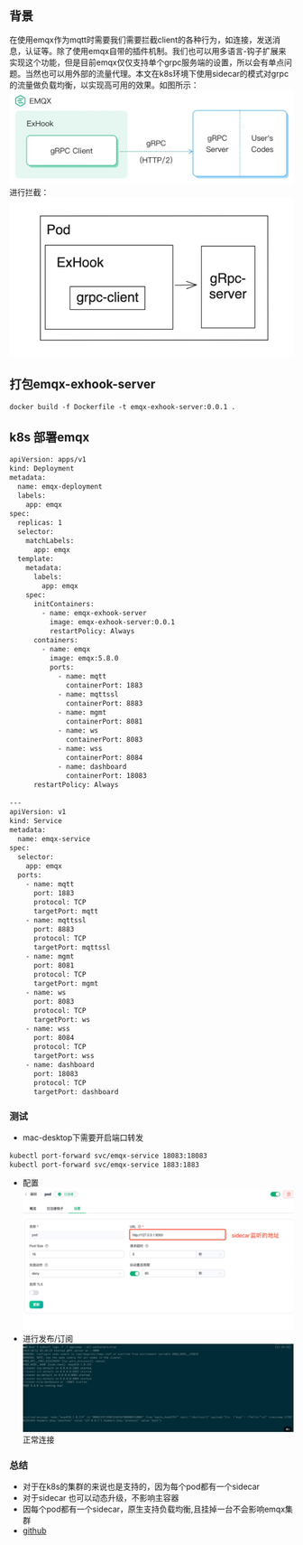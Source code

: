 ## 背景

在使用emqx作为mqtt时需要我们需要拦截client的各种行为，如连接，发送消息，认证等。除了使用emqx自带的插件机制。我们也可以用多语言-钩子扩展来实现这个功能，但是目前emqx仅仅支持单个grpc服务端的设置，所以会有单点问题。当然也可以用外部的流量代理。本文在k8s环境下使用sidecar的模式对grpc的流量做负载均衡，以实现高可用的效果。如图所示：
![IMAGE](images/exhook.png)
进行拦截：
![IMAGE](images/sidecar.png)
## 打包emqx-exhook-server
`docker build -f Dockerfile -t emqx-exhook-server:0.0.1 .`
## k8s 部署emqx

```
apiVersion: apps/v1
kind: Deployment
metadata:
  name: emqx-deployment
  labels:
    app: emqx
spec:
  replicas: 1
  selector:
    matchLabels:
      app: emqx
  template:
    metadata:
      labels:
        app: emqx
    spec:
      initContainers:
        - name: emqx-exhook-server
          image: emqx-exhook-server:0.0.1
          restartPolicy: Always
      containers:
        - name: emqx
          image: emqx:5.8.0
          ports:
            - name: mqtt
              containerPort: 1883
            - name: mqttssl
              containerPort: 8883
            - name: mgmt
              containerPort: 8081
            - name: ws
              containerPort: 8083
            - name: wss
              containerPort: 8084
            - name: dashboard
              containerPort: 18083
      restartPolicy: Always

---
apiVersion: v1
kind: Service
metadata:
  name: emqx-service
spec:
  selector:
    app: emqx
  ports:
    - name: mqtt
      port: 1883
      protocol: TCP
      targetPort: mqtt
    - name: mqttssl
      port: 8883
      protocol: TCP
      targetPort: mqttssl
    - name: mgmt
      port: 8081
      protocol: TCP
      targetPort: mgmt
    - name: ws
      port: 8083
      protocol: TCP
      targetPort: ws
    - name: wss
      port: 8084
      protocol: TCP
      targetPort: wss
    - name: dashboard
      port: 18083
      protocol: TCP
      targetPort: dashboard
```

### 测试

- mac-desktop下需要开启端口转发

```
kubectl port-forward svc/emqx-service 18083:18083
kubectl port-forward svc/emqx-service 1883:1883 
```

- 配置
  ![IMAGE](images/config.png)
- 进行发布/订阅
  ![IMAGE](images/log.png)
  正常连接

### 总结

- 对于在k8s的集群的来说也是支持的，因为每个pod都有一个sidecar
- 对于sidecar 也可以动态升级，不影响主容器
- 因每个pod都有一个sidecar，原生支持负载均衡,且挂掉一台不会影响emqx集群
- [github](https://github.com/ccwxl/emqx-exhook-server)